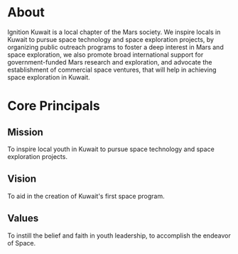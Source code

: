 # About
Ignition Kuwait is a local chapter of the Mars society. We inspire locals in Kuwait to pursue space technology and space exploration projects, by organizing public outreach programs to foster a deep interest in Mars and space exploration, we also promote broad international support for government-funded Mars research and exploration, and advocate the establishment of commercial space ventures, that will help in achieving space exploration in Kuwait.

# Core Principals
## Mission
To inspire local youth in Kuwait to pursue space technology and space exploration projects.
## Vision
To aid in the creation of Kuwait's first space program.
## Values
To instill the belief and faith in youth leadership, to accomplish the endeavor of Space.